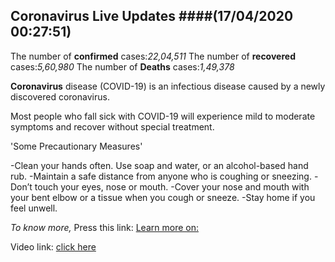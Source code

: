 ## Coronavirus Live Updates ####(17/04/2020 00:27:51)

The number of **confirmed** cases:*22,04,511*
The number of **recovered** cases:*5,60,980*
The number of **Deaths** cases:*1,49,378*

**Coronavirus** disease (COVID-19) is an infectious disease caused by a newly discovered coronavirus.

Most people who fall sick with COVID-19 will experience mild to moderate symptoms and recover without special treatment.


'Some Precautionary Measures'

-Clean your hands often. Use soap and water, or an alcohol-based hand rub.
-Maintain a safe distance from anyone who is coughing or sneezing.
-Don’t touch your eyes, nose or mouth.
-Cover your nose and mouth with your bent elbow or a tissue when you cough or sneeze.
-Stay home if you feel unwell.


*To know more,*
Press this link: [Learn more on:](https://www.google.com/url?sa=t&rct=j&q=&esrc=s&source=web&cd=17&cad=rja&uact=8&ved=2ahUKEwjBo4-LkvDoAhXkyjgGHUpBDgwQhtgEMBB6BAgMEA0&url=https%3A%2F%2Fwww.who.int%2Femergencies%2Fdiseases%2Fnovel-coronavirus-2019%2Fadvice-for-public&usg=AOvVaw2lxsUcjGdQQeraHDLFP36O)

Video link: [click here](https://www.google.com/url?sa=t&rct=j&q=&esrc=s&source=web&cd=17&cad=rja&uact=8&ved=2ahUKEwjBo4-LkvDoAhXkyjgGHUpBDgwQhtgEMBB6BAgMEAw&url=https%3A%2F%2Fwww.youtube.com%2Fwatch%3Fv%3D1APwq1df6Mw&usg=AOvVaw2VDU1Wr8gg1Ox4vE4CVcEF)
